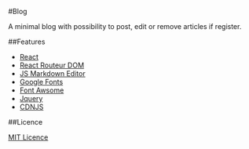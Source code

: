 #Blog

A minimal blog with possibility to post, edit or remove articles if register.

##Features

+ [React](https://reactjs.org/)
+ [React Routeur DOM](https://github.com/ReactTraining/react-router)
+ [JS Markdown Editor](https://github.com/Grafikart/JS-Markdown-Editor)
+ [Google Fonts](https://fonts.google.com/)
+ [Font Awsome](https://fontawesome.com/)
+ [Jquery](https://jquery.com/)
+ [CDNJS](https://cdnjs.com/)

##Licence

[MIT Licence](https://en.wikipedia.org/wiki/MIT_License)

